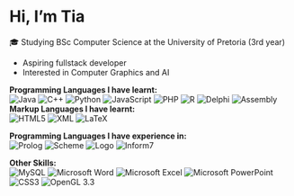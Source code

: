# Hi, I’m Tia
🎓 Studying BSc Computer Science at the University of Pretoria (3rd year)
- Aspiring fullstack developer
- Interested in Computer Graphics and AI

**Programming Languages I have learnt:**  
![Java](https://img.shields.io/badge/Java-007396?style=for-the-badge&logo=java&logoColor=white)  ![C++](https://img.shields.io/badge/C++-00599C?style=for-the-badge&logo=c%2B%2B&logoColor=white)  ![Python](https://img.shields.io/badge/Python-3776AB?style=for-the-badge&logo=python&logoColor=white)  ![JavaScript](https://img.shields.io/badge/JavaScript-F7DF1E?style=for-the-badge&logo=javascript&logoColor=black)  ![PHP](https://img.shields.io/badge/PHP-777BB4?style=for-the-badge&logo=php&logoColor=white)  ![R](https://img.shields.io/badge/R-276DC3?style=for-the-badge&logo=r&logoColor=white) ![Delphi](https://img.shields.io/badge/Delphi-EE1F35?style=for-the-badge&logo=delphi&logoColor=white) ![Assembly](https://img.shields.io/badge/Assembly-8E05C2?style=for-the-badge&logo=assemblyscript&logoColor=white)  
**Markup Languages I have learnt:**  
![HTML5](https://img.shields.io/badge/HTML5-E34F26?style=for-the-badge&logo=html5&logoColor=white) ![XML](https://img.shields.io/badge/XML-000000?style=for-the-badge&logo=xml&logoColor=white) ![LaTeX](https://img.shields.io/badge/LaTeX-008080?style=for-the-badge&logo=latex&logoColor=white)

**Programming Languages I have experience in:**  
![Prolog](https://img.shields.io/badge/Prolog-%23000000?style=for-the-badge)  ![Scheme](https://img.shields.io/badge/Scheme-%23000000?style=for-the-badge&logo=scheme) ![Logo](https://img.shields.io/badge/Logo-%23000000?style=for-the-badge)  ![Inform7](https://img.shields.io/badge/Inform7-%23000000?style=for-the-badge)

**Other Skills:**  
![MySQL](https://img.shields.io/badge/MySQL-4479A1?style=for-the-badge&logo=mysql&logoColor=white) ![Microsoft Word](https://img.shields.io/badge/Microsoft_Word-2B579A?style=for-the-badge&logo=microsoft-word&logoColor=white) ![Microsoft Excel](https://img.shields.io/badge/Microsoft_Excel-217346?style=for-the-badge&logo=microsoft-excel&logoColor=white) ![Microsoft PowerPoint](https://img.shields.io/badge/Microsoft_PowerPoint-B7472A?style=for-the-badge&logo=microsoft-powerpoint&logoColor=white) ![CSS3](https://img.shields.io/badge/CSS3-1572B6?style=for-the-badge&logo=css3&logoColor=white) ![OpenGL 3.3](https://img.shields.io/badge/OpenGL_3.3-5586A4?style=for-the-badge&logo=opengl&logoColor=white)


<!---
Tia-H/Tia-H is a ✨ special ✨ repository because its `README.md` (this file) appears on your GitHub profile.
You can click the Preview link to take a look at your changes.
--->
